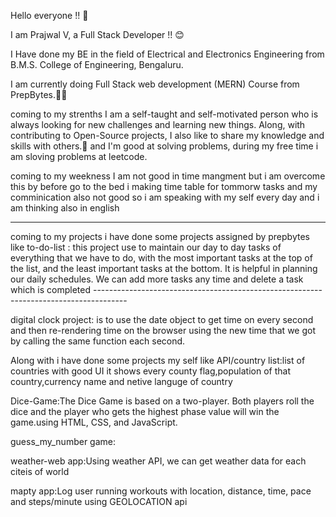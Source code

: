 <p>Hello everyone !! 👋

I am Prajwal V, a Full Stack Developer !! 😊

I Have done my BE in the field of Electrical and Electronics Engineering from B.M.S. College of Engineering, Bengaluru.

I am currently doing Full Stack web development (MERN) Course from PrepBytes.👨‍💻

coming to my strenths
I am a self-taught and self-motivated person who is always looking for new challenges and learning new things.
Along, with contributing to Open-Source projects, I also like to share my knowledge and skills with others.🎯
and I'm good at solving problems, during my free time i am sloving problems at leetcode.
  
coming to my weekness 
 I am not good in time mangment but i am overcome this by before go to the bed i making time table for tommorw tasks
 and my comminication also not good so i am speaking with my self every day and i am thinking also in english
  </p>
  <hr/>
  <p>coming to my projects
 i have done some projects assigned by prepbytes like
 to-do-list : this project use to maintain our day to day tasks of everything that we have to do, with the most important tasks at the top of the list, and the least important tasks at   the bottom. It is helpful in planning our daily schedules. We can add more tasks any time and delete a task which is completed
  --------------------------------------------------------------------------------------
  </P>
 <p>digital clock project:  is to use the date object to get time on every second
and then re-rendering time on the browser using the new time that we got by calling the same function each second.
 </p>
 <p>
 Along with i have done some projects my self like
 API/country list:list of countries with good UI it shows every county flag,population of that country,currency name and  netive languge of country
 </p>
 <p>
 Dice-Game:The Dice Game is based on a two-player. Both players roll the dice and the player who gets the highest phase value will win the game.using HTML, CSS, and JavaScript.
 </p>
 </p>
 guess_my_number game:
 </p>
 <p>
 weather-web app:Using weather API, we can get weather data for each citeis of world
 </p>
 <p>
 mapty app:Log user running workouts with location, distance, time, pace and steps/minute using GEOLOCATION api
 </p>

